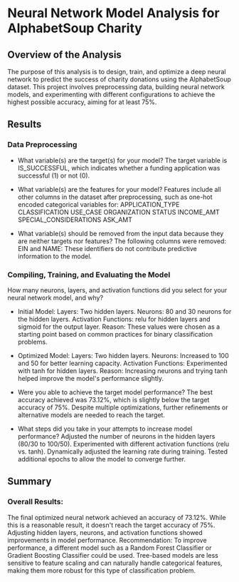 # Neural Network Model Analysis for AlphabetSoup Charity

## Overview of the Analysis

The purpose of this analysis is to design, train, and optimize a deep neural network to predict the success of charity donations using the AlphabetSoup dataset. This project involves preprocessing data, building neural network models, and experimenting with different configurations to achieve the highest possible accuracy, aiming for at least 75%.

## Results

### Data Preprocessing
* What variable(s) are the target(s) for your model?
The target variable is IS_SUCCESSFUL, which indicates whether a funding application was successful (1) or not (0).
* What variable(s) are the features for your model?
Features include all other columns in the dataset after preprocessing, such as one-hot encoded categorical variables for:
APPLICATION_TYPE
CLASSIFICATION
USE_CASE
ORGANIZATION
STATUS
INCOME_AMT
SPECIAL_CONSIDERATIONS
ASK_AMT

* What variable(s) should be removed from the input data because they are neither targets nor features?
The following columns were removed:
EIN and NAME: These identifiers do not contribute predictive information to the model.

### Compiling, Training, and Evaluating the Model
How many neurons, layers, and activation functions did you select for your neural network model, and why?

* Initial Model:
Layers: Two hidden layers.
Neurons: 80 and 30 neurons for the hidden layers.
Activation Functions: relu for hidden layers and sigmoid for the output layer.
Reason: These values were chosen as a starting point based on common practices for binary classification problems.

* Optimized Model:
Layers: Two hidden layers.
Neurons: Increased to 100 and 50 for better learning capacity.
Activation Functions: Experimented with tanh for hidden layers.
Reason: Increasing neurons and trying tanh helped improve the model's performance slightly.

* Were you able to achieve the target model performance?
The best accuracy achieved was 73.12%, which is slightly below the target accuracy of 75%. Despite multiple optimizations, further refinements or alternative models are needed to reach the target.

* What steps did you take in your attempts to increase model performance?
Adjusted the number of neurons in the hidden layers (80/30 to 100/50).
Experimented with different activation functions (relu vs. tanh).
Dynamically adjusted the learning rate during training.
Tested additional epochs to allow the model to converge further.

## Summary
### Overall Results:
The final optimized neural network achieved an accuracy of 73.12%. While this is a reasonable result, it doesn't reach the target accuracy of 75%.
Adjusting hidden layers, neurons, and activation functions showed improvements in model performance.
Recommendation:
To improve performance, a different model such as a Random Forest Classifier or Gradient Boosting Classifier could be used. Tree-based models are less sensitive to feature scaling and can naturally handle categorical features, making them more robust for this type of classification problem.
